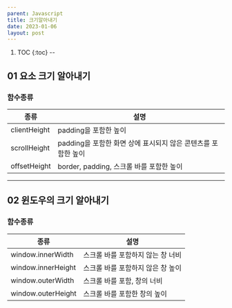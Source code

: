 ```yaml
---
parent: Javascript
title: 크기알아내기
date: 2023-01-06
layout: post
---
```


1. TOC
{:toc}
--

## 01 요소 크기 알아내기

### 함수종류

| 종류                                                                              | 설명                                                 |
| --------------------------------------------------------------------------------- | ---------------------------------------------------- |
|      clientHeight                                               |  padding을 포함한 높이|
|      scrollHeight                                               |  padding을 포함한 화면 상에 표시되지 않은 콘텐츠를 포함한 높이|
|      offsetHeight                                               |  border, padding, 스크롤 바를 포함한 높이|

---

## 02 윈도우의 크기 알아내기

### 함수종류


| 종류                                                                              | 설명                                                 |
| --------------------------------------------------------------------------------- | ---------------------------------------------------- |
|      window.innerWidth                                             |  스크롤 바를 포함하지 않는 창 너비
|      window.innerHeight                                            |  스크롤 바를 포함하지 않은 창 높이 |
|      window.outerWidth                                             |  스크롤 바를 포함, 창의 너비|
|      window.outerHeight                                            |   스크롤 바를 포함한  창의 높이|

